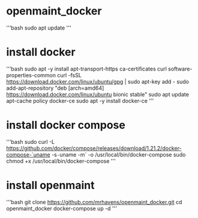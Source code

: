 # openmaint_docker

'''bash
sudo apt update
'''

# install docker
'''bash
sudo apt -y install apt-transport-https ca-certificates curl software-properties-common
curl -fsSL https://download.docker.com/linux/ubuntu/gpg | sudo apt-key add -
sudo add-apt-repository "deb [arch=amd64] https://download.docker.com/linux/ubuntu bionic stable"
sudo apt update
apt-cache policy docker-ce
sudo apt -y install docker-ce
'''

# install docker compose
'''bash
sudo curl -L https://github.com/docker/compose/releases/download/1.21.2/docker-compose-`uname -s`-`uname -m` -o /usr/local/bin/docker-compose
sudo chmod +x /usr/local/bin/docker-compose
'''

# install openmaint
'''bash
git clone https://github.com/mrhavens/openmaint_docker.git
cd openmaint_docker
docker-compose up -d
'''
